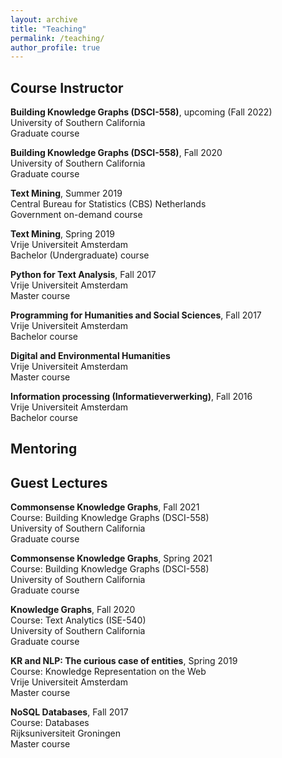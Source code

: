 ```yaml
---
layout: archive
title: "Teaching"
permalink: /teaching/
author_profile: true
---
```


## Course Instructor

**Building Knowledge Graphs (DSCI-558)**, upcoming (Fall 2022)\
University of Southern California\
Graduate course

**Building Knowledge Graphs (DSCI-558)**, Fall 2020\
University of Southern California\
Graduate course

**Text Mining**, Summer 2019\
Central Bureau for Statistics (CBS) Netherlands \
Government on-demand course

**Text Mining**, Spring 2019\
Vrije Universiteit Amsterdam\
Bachelor (Undergraduate) course

**Python for Text Analysis**, Fall 2017\
Vrije Universiteit Amsterdam\
Master course

**Programming for Humanities and Social Sciences**, Fall 2017\
Vrije Universiteit Amsterdam\
Bachelor course

**Digital and Environmental Humanities**\
Vrije Universiteit Amsterdam\
Master course

**Information processing (Informatieverwerking)**, Fall 2016\
Vrije Universiteit Amsterdam\
Bachelor course

## Mentoring


## Guest Lectures

**Commonsense Knowledge Graphs**, Fall 2021\
Course: Building Knowledge Graphs (DSCI-558)\
University of Southern California\
Graduate course

**Commonsense Knowledge Graphs**, Spring 2021\
Course: Building Knowledge Graphs (DSCI-558)\
University of Southern California\
Graduate course

**Knowledge Graphs**, Fall 2020\
Course: Text Analytics (ISE-540)\
University of Southern California\
Graduate course

**KR and NLP: The curious case of entities**, Spring 2019\
Course: Knowledge Representation on the Web\
Vrije Universiteit Amsterdam\
Master course

**NoSQL Databases**, Fall 2017\
Course: Databases\
Rijksuniversiteit Groningen\
Master course
